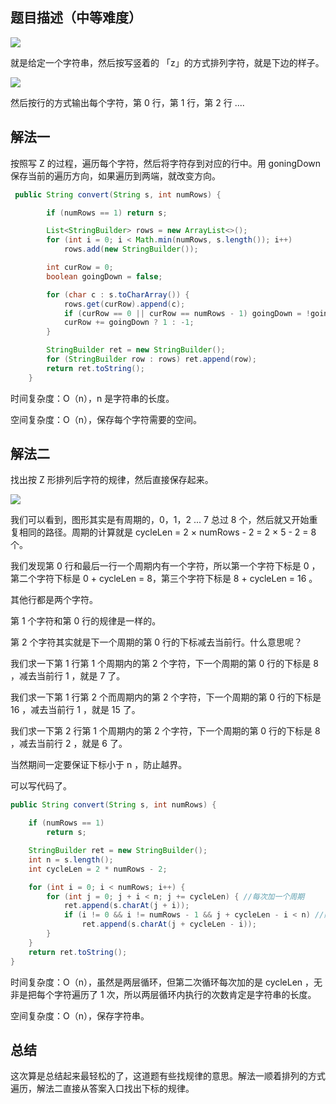 ## 题目描述（中等难度）

![](http://pbs6qfi7i.bkt.clouddn.com/6_zig.jpg)

就是给定一个字符串，然后按写竖着的 「z」的方式排列字符，就是下边的样子。

![](http://pbs6qfi7i.bkt.clouddn.com/6_1.jpg)

然后按行的方式输出每个字符，第 0 行，第 1 行，第 2 行 ....

## 解法一 

按照写 Z 的过程，遍历每个字符，然后将字符存到对应的行中。用 goningDown 保存当前的遍历方向，如果遍历到两端，就改变方向。

```java
 public String convert(String s, int numRows) {

        if (numRows == 1) return s;

        List<StringBuilder> rows = new ArrayList<>();
        for (int i = 0; i < Math.min(numRows, s.length()); i++)
            rows.add(new StringBuilder());

        int curRow = 0;
        boolean goingDown = false;

        for (char c : s.toCharArray()) {
            rows.get(curRow).append(c);
            if (curRow == 0 || curRow == numRows - 1) goingDown = !goingDown; //遍历到两端，改变方向
            curRow += goingDown ? 1 : -1;
        }

        StringBuilder ret = new StringBuilder();
        for (StringBuilder row : rows) ret.append(row);
        return ret.toString();
    }
```

时间复杂度：O（n），n 是字符串的长度。

空间复杂度：O（n），保存每个字符需要的空间。

## 解法二

找出按 Z 形排列后字符的规律，然后直接保存起来。

![](http://pbs6qfi7i.bkt.clouddn.com/6_3.jpg)

我们可以看到，图形其实是有周期的，0，1，2 ... 7 总过 8 个，然后就又开始重复相同的路径。周期的计算就是 cycleLen = 2 × numRows - 2 = 2 × 5 - 2 = 8 个。

我们发现第 0 行和最后一行一个周期内有一个字符，所以第一个字符下标是 0 ，第二个字符下标是 0 + cycleLen = 8，第三个字符下标是 8 + cycleLen = 16 。 

其他行都是两个字符。

第 1 个字符和第 0 行的规律是一样的。

第 2 个字符其实就是下一个周期的第 0 行的下标减去当前行。什么意思呢？

我们求一下第 1 行第 1 个周期内的第 2 个字符，下一个周期的第 0 行的下标是 8 ，减去当前行 1 ，就是 7 了。

我们求一下第 1 行第 2 个而周期内的第 2 个字符，下一个周期的第 0 行的下标是 16 ，减去当前行 1 ，就是 15 了。

我们求一下第 2 行第 1 个周期内的第 2 个字符，下一个周期的第 0 行的下标是 8 ，减去当前行 2 ，就是 6 了。

当然期间一定要保证下标小于 n ，防止越界。

可以写代码了。

```java
public String convert(String s, int numRows) {

	if (numRows == 1)
		return s;

	StringBuilder ret = new StringBuilder();
	int n = s.length();
	int cycleLen = 2 * numRows - 2;

	for (int i = 0; i < numRows; i++) {
		for (int j = 0; j + i < n; j += cycleLen) { //每次加一个周期
			ret.append(s.charAt(j + i));
			if (i != 0 && i != numRows - 1 && j + cycleLen - i < n) //除去第 0 行和最后一行
				ret.append(s.charAt(j + cycleLen - i));
		}
	}
	return ret.toString();
}
```

时间复杂度：O（n），虽然是两层循环，但第二次循环每次加的是 cycleLen ，无非是把每个字符遍历了 1 次，所以两层循环内执行的次数肯定是字符串的长度。

空间复杂度：O（n），保存字符串。

## 总结

这次算是总结起来最轻松的了，这道题有些找规律的意思。解法一顺着排列的方式遍历，解法二直接从答案入口找出下标的规律。